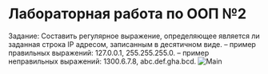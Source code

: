 # Лабораторная работа по ООП №2
Задание: Составить регулярное выражение, определяющее является ли заданная строка IP адресом, записанным в десятичном виде.
– пример правильных выражений: 127.0.0.1, 255.255.255.0.
– пример неправильных выражений: 1300.6.7.8, abc.def.gha.bcd.
![Main](https://github.com/GrinyaI/Lab2OOP/assets/124897074/adce8dd5-7432-4dfe-a5b0-849acb295a40)
